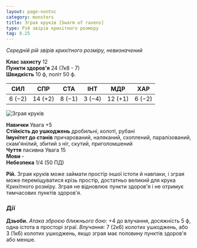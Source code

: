 ```yaml
---
layout: page-nontoc
category: monsters
title: Зграя круків [Swarm of ravens]
type: Рій звірів крихітного розміру
tag: 0.25
---
```


_Середній рій звірів крихітного розміру, невизначений_

**Клас захисту** 12    
**Пункти здоров'я** 24 (7к8 - 7)    
**Швидкість** 10 ф, політ 50 ф.

| СИЛ    | СПР     | СТА    | ІНТ    | МДР     | ХАР    |
| ------ | ------- | ------ | ------ | ------- | ------ |
| 6 (−2) | 14 (+2) | 8 (−1) | 3 (−4) | 12 (+1) | 6 (−2) |

![Зграя круків](https://www.dndbeyond.com/avatars/thumbnails/16/555/1000/1000/636376341743427326.jpeg)

**Навички** Увага +5    
**Стійкість до ушкоджень** дробильні, колоті, рубані    
**Імунітет до станів** причарований, наляканий, схоплений, паралізований, скам'янілий, збитий з ніг, скутий, приголомшений    
**Чуття** пасивна Увага 15    
**Мови** -    
**Небезпека** 1/4 (50 ПД)

**Рій.** Зграя круків може займати простір іншої істоти й навпаки, і зграя може переміщуватися крізь простір, достатньо великий для крука Крихітного розміру. Зграя не відновлює пункти здоров'я і не отримує тимчасових пунктів здоров'я.

### Дії
**Дзьоби.** _Атака зброєю ближнього бою:_ +4 до влучання, досяжність 5 ф, одна істота в просторі зграї. _Влучання:_ 7 (2к6) колотих ушкоджень, або 3 (1к6) колотих ушкоджень, якщо зграя має половину пунктів здоров'я або менше. 
